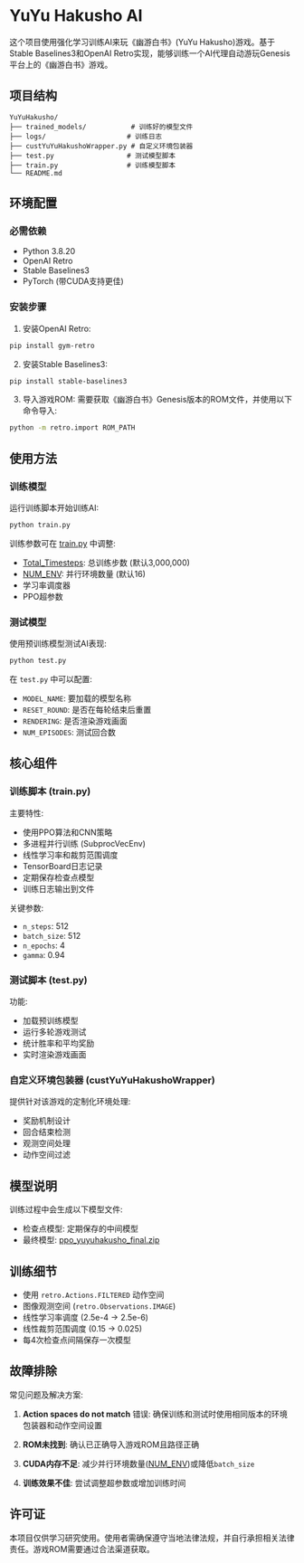 
# YuYu Hakusho AI

这个项目使用强化学习训练AI来玩《幽游白书》(YuYu Hakusho)游戏。基于Stable Baselines3和OpenAI Retro实现，能够训练一个AI代理自动游玩Genesis平台上的《幽游白书》游戏。

## 项目结构

```
YuYuHakusho/
├── trained_models/           # 训练好的模型文件
├── logs/                    # 训练日志
├── custYuYuHakushoWrapper.py # 自定义环境包装器
├── test.py                  # 测试模型脚本
├── train.py                 # 训练模型脚本
└── README.md
```

## 环境配置

### 必需依赖

- Python 3.8.20
- OpenAI Retro
- Stable Baselines3
- PyTorch (带CUDA支持更佳)

### 安装步骤

1. 安装OpenAI Retro:
```bash
pip install gym-retro
```

2. 安装Stable Baselines3:
```bash
pip install stable-baselines3
```

3. 导入游戏ROM:
需要获取《幽游白书》Genesis版本的ROM文件，并使用以下命令导入:
```bash
python -m retro.import ROM_PATH
```

## 使用方法

### 训练模型

运行训练脚本开始训练AI:
```bash
python train.py
```

训练参数可在 [train.py](file://d:\Work\PrivateWork\JAPrograms\PythonWork\YuYuHakusho\train.py) 中调整:
- [Total_Timesteps](file://d:\Work\PrivateWork\JAPrograms\PythonWork\YuYuHakusho\train.py#L11-L11): 总训练步数 (默认3,000,000)
- [NUM_ENV](file://d:\Work\PrivateWork\JAPrograms\PythonWork\YuYuHakusho\train.py#L12-L12): 并行环境数量 (默认16)
- 学习率调度器
- PPO超参数

### 测试模型

使用预训练模型测试AI表现:
```bash
python test.py
```

在 `test.py` 中可以配置:
- `MODEL_NAME`: 要加载的模型名称
- `RESET_ROUND`: 是否在每轮结束后重置
- `RENDERING`: 是否渲染游戏画面
- `NUM_EPISODES`: 测试回合数

## 核心组件

### 训练脚本 (train.py)

主要特性:
- 使用PPO算法和CNN策略
- 多进程并行训练 (SubprocVecEnv)
- 线性学习率和裁剪范围调度
- TensorBoard日志记录
- 定期保存检查点模型
- 训练日志输出到文件

关键参数:
- `n_steps`: 512
- `batch_size`: 512
- `n_epochs`: 4
- `gamma`: 0.94

### 测试脚本 (test.py)

功能:
- 加载预训练模型
- 运行多轮游戏测试
- 统计胜率和平均奖励
- 实时渲染游戏画面

### 自定义环境包装器 (custYuYuHakushoWrapper)

提供针对该游戏的定制化环境处理:
- 奖励机制设计
- 回合结束检测
- 观测空间处理
- 动作空间过滤

## 模型说明

训练过程中会生成以下模型文件:
- 检查点模型: 定期保存的中间模型
- 最终模型: [ppo_yuyuhakusho_final.zip](file://d:\Work\PrivateWork\JAPrograms\PythonWork\YuYuHakusho\YuYuHakusho-Genesis\train\ppo_yuyuhakusho_final.zip)

## 训练细节

- 使用 `retro.Actions.FILTERED` 动作空间
- 图像观测空间 (`retro.Observations.IMAGE`)
- 线性学习率调度 (2.5e-4 → 2.5e-6)
- 线性裁剪范围调度 (0.15 → 0.025)
- 每4次检查点间隔保存一次模型

## 故障排除

常见问题及解决方案:

1. **Action spaces do not match** 错误:
   确保训练和测试时使用相同版本的环境包装器和动作空间设置

2. **ROM未找到**:
   确认已正确导入游戏ROM且路径正确

3. **CUDA内存不足**:
   减少并行环境数量([NUM_ENV](file://d:\Work\PrivateWork\JAPrograms\PythonWork\YuYuHakusho\train.py#L12-L12))或降低`batch_size`

4. **训练效果不佳**:
   尝试调整超参数或增加训练时间

## 许可证

本项目仅供学习研究使用。使用者需确保遵守当地法律法规，并自行承担相关法律责任。游戏ROM需要通过合法渠道获取。
```
